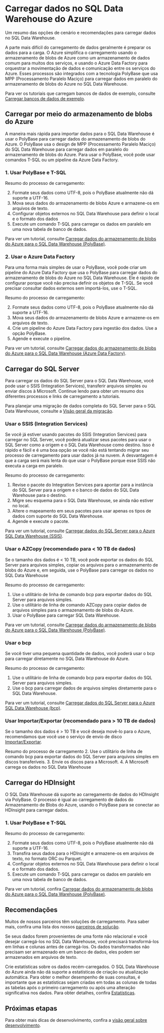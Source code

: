    <properties
   pageTitle="Carregar dados no SQL Data Warehouse do Azure | Microsoft Azure"
   description="Aprenda sobre os cenários comuns para carregamento de dados no SQL Data Warehouse. Essas opções incluem usar PolyBase, armazenamento de blobs do Azure, arquivos simples e envio de disco. Você também pode usar ferramentas de terceiros."
   services="sql-data-warehouse"
   documentationCenter="NA"
   authors="lodipalm"
   manager="barbkess"
   editor=""/>

<tags
   ms.service="sql-data-warehouse"
   ms.devlang="NA"
   ms.topic="article"
   ms.tgt_pltfrm="NA"
   ms.workload="data-services"
   ms.date="07/12/2016"
   ms.author="lodipalm;barbkess;sonyama"/>

# Carregar dados no SQL Data Warehouse do Azure

Um resumo das opções de cenário e recomendações para carregar dados no SQL Data Warehouse.

A parte mais difícil do carregamento de dados geralmente é preparar os dados para a carga. O Azure simplifica o carregamento usando o armazenamento de blobs de Azure como um armazenamento de dados comum para muitos dos serviços, e usando o Azure Data Factory para orquestrar a movimentação de dados e comunicação entre os serviços do Azure. Esses processos são integrados com a tecnologia PolyBase que usa MPP (Processamento Paralelo Maciço) para carregar dados em paralelo do armazenamento de blobs do Azure no SQL Data Warehouse.

Para ver os tutoriais que carregam bancos de dados de exemplo, consulte [Carregar bancos de dados de exemplo][].

## Carregar por meio do armazenamento de blobs do Azure
A maneira mais rápida para importar dados para o SQL Data Warehouse é usar o PolyBase para carregar dados do armazenamento de blobs do Azure. O PolyBase usa o design de MPP (Processamento Paralelo Maciço) do SQL Data Warehouse para carregar dados em paralelo do armazenamento de blobs do Azure. Para usar o PolyBase, você pode usar comandos T-SQL ou um pipeline da Azure Data Factory.

### 1\. Usar PolyBase e T-SQL

Resumo do processo de carregamento:

2. Formate seus dados como UTF-8, pois o PolyBase atualmente não dá suporte a UTF-16.
2. Mova seus dados do armazenamento de blobs Azure e armazene-os em arquivos de texto.
3. Configurar objetos externos no SQL Data Warehouse para definir o local e o formato dos dados
4. Execute um comando T-SQL para carregar os dados em paralelo em uma nova tabela de banco de dados.

<!-- 5. Schedule and run a loading job. --> 

Para ver um tutorial, consulte [Carregar dados do armazenamento de blobs do Azure para o SQL Data Warehouse (PolyBase)][].

### 2\. Usar o Azure Data Factory

Para uma forma mais simples de usar o PolyBase, você pode criar um pipeline do Azure Data Factory que usa o PolyBase para carregar dados do armazenamento de blobs do Azure no SQL Data Warehouse. Ele é rápido de configurar porque você não precisa definir os objetos de T-SQL. Se você precisar consultar dados externos sem importá-los, use o T-SQL.

Resumo do processo de carregamento:

2. Formate seus dados como UTF-8, pois o PolyBase atualmente não dá suporte a UTF-16.
2. Mova seus dados do armazenamento de blobs Azure e armazene-os em arquivos de texto.
3. Crie um pipeline do Azure Data Factory para ingestão dos dados. Use a opção PolyBase.
4. Agende e execute o pipeline.

Para ver um tutorial, consulte [Carregar dados do armazenamento de blobs do Azure para o SQL Data Warehouse (Azure Data Factory)][].


## Carregar do SQL Server
Para carregar os dados do SQL Server para o SQL Data Warehouse, você pode usar o SSIS (Integration Services), transferir arquivos simples ou enviar discos à Microsoft. Continue lendo para obter um resumo dos diferentes processos e links de carregamento a tutoriais.

Para planejar uma migração de dados completa do SQL Server para o SQL Data Warehouse, consulte a [Visão geral da migração][].

### Usar o SSIS (Integration Services)
Se você já estiver usando pacotes do SSIS (Integration Services) para carregar no SQL Server, você poderá atualizar seus pacotes para usar o SQL Server como a origem e o SQL Data Warehouse como destino. Isso é rápido e fácil e é uma boa opção se você não está tentando migrar seu processo de carregamento para usar dados já na nuvem. A desvantagem é que a carga será mais lenta do que usar o PolyBase porque esse SSIS não executa a carga em paralelo.

Resumo do processo de carregamento:

1. Revise o pacote do Integration Services para apontar para a instância do SQL Server para a origem e o banco de dados do SQL Data Warehouse para o destino.
2. Migre seu esquema para o SQL Data Warehouse, se ainda não estiver no local.
3. Altere o mapeamento em seus pacotes para usar apenas os tipos de dados com suporte do SQL Data Warehouse.
3. Agende e execute o pacote.

Para ver um tutorial, consulte [Carregar dados do SQL Server para o Azure SQL Data Warehouse (SSIS)][].

### Usar o AZCopy (recomendado para < 10 TB de dados)
Se o tamanho dos dados é < 10 TB, você pode exportar os dados do SQL Server para arquivos simples, copiar os arquivos para o armazenamento de blobs do Azure e, em seguida, use o PolyBase para carregar os dados no SQL Data Warehouse

Resumo do processo de carregamento:

1. Use o utilitário de linha de comando bcp para exportar dados do SQL Server para arquivos simples.
2. Use o utilitário de linha de comando AZCopy para copiar dados de arquivos simples para o armazenamento de blobs do Azure.
3. Usar o PolyBase para carregar SQL Data Warehouse.

Para ver um tutorial, consulte [Carregar dados do armazenamento de blobs do Azure para o SQL Data Warehouse (PolyBase)][].

### Usar o bcp
Se você tiver uma pequena quantidade de dados, você poderá usar o bcp para carregar diretamente no SQL Data Warehouse do Azure.

Resumo do processo de carregamento:
1. Use o utilitário de linha de comando bcp para exportar dados do SQL Server para arquivos simples.
2. Use o bcp para carregar dados de arquivos simples diretamente para o SQL Data Warehouse.

Para ver um tutorial, consulte [Carregar dados do SQL Server para o Azure SQL Data Warehouse (bcp)][].


### Usar Importar/Exportar (recomendado para > 10 TB de dados)
Se o tamanho dos dados é > 10 TB e você deseja movê-lo para o Azure, recomendamos que você use o serviço de envio de disco [Importar/Exportar][].

Resumo do processo de carregamento
2. Use o utilitário de linha de comando bcp para exportar dados do SQL Server para arquivos simples em discos transferíveis.
3. Envie os discos para a Microsoft.
4. A Microsoft carrega os dados no SQL Data Warehouse

## Carregar do HDInsight
O SQL Data Warehouse dá suporte ao carregamento de dados do HDInsight via PolyBase. O processo é igual ao carregamento de dados do Armazenamento de Blobs do Azure, usando o PolyBase para se conectar ao HDInsight para carregar dados.

### 1\. Usar PolyBase e T-SQL

Resumo do processo de carregamento:

2. Formate seus dados como UTF-8, pois o PolyBase atualmente não dá suporte a UTF-16.
2. Transfira seus dados para o HDInsight e armazene-os em arquivos de texto, no formato ORC ou Parquet.
3. Configurar objetos externos no SQL Data Warehouse para definir o local e o formato dos dados.
4. Execute um comando T-SQL para carregar os dados em paralelo em uma nova tabela de banco de dados.

Para ver um tutorial, confira [Carregar dados do armazenamento de blobs do Azure para o SQL Data Warehouse (PolyBase)][].

## Recomendações

Muitos de nossos parceiros têm soluções de carregamento. Para saber mais, confira uma lista dos nossos [parceiros de solução][].

Se seus dados forem provenientes de uma fonte não relacional e você desejar carregá-los no SQL Data Warehouse, você precisará transformá-los em linhas e colunas antes de carregá-los. Os dados transformados não precisam ser armazenado em um banco de dados, eles podem ser armazenados em arquivos de texto.

Crie estatísticas sobre os dados recém-carregados. O SQL Data Warehouse do Azure ainda não dá suporte a estatísticas de criação ou atualização automática. Para obter o melhor desempenho de suas consultas, é importante que as estatísticas sejam criadas em todas as colunas de todas as tabelas após o primeiro carregamento ou após uma alteração significativa nos dados. Para obter detalhes, confira [Estatísticas][].


## Próximas etapas
Para obter mais dicas de desenvolvimento, confira a [visão geral sobre desenvolvimento][].

<!--Image references-->

<!--Article references-->
[Carregar dados do armazenamento de blobs do Azure para o SQL Data Warehouse (PolyBase)]: ./sql-data-warehouse-load-from-azure-blob-storage-with-polybase.md
[Carregar dados do armazenamento de blobs do Azure para o SQL Data Warehouse (Azure Data Factory)]: ./sql-data-warehouse-load-from-azure-blob-storage-with-data-factory.md
[Carregar dados do SQL Server para o Azure SQL Data Warehouse (SSIS)]: ./sql-data-warehouse-load-from-sql-server-with-integration-services.md
[Carregar dados do SQL Server para o Azure SQL Data Warehouse (bcp)]: ./sql-data-warehouse-load-from-sql-server-with-bcp.md
[Load data from SQL Server to Azure SQL Data Warehouse (AZCopy)]: ./sql-data-warehouse-load-from-sql-server-with-azcopy.md

[Carregar bancos de dados de exemplo]: ./sql-data-warehouse-load-sample-databases.md
[Visão geral da migração]: ./sql-data-warehouse-overview-migrate.md
[parceiros de solução]: ./sql-data-warehouse-partner-business-intelligence.md
[visão geral sobre desenvolvimento]: ./sql-data-warehouse-overview-develop.md
[Estatísticas]: ./sql-data-warehouse-tables-statistics.md

<!--MSDN references-->

<!--Other Web references-->
[Importar/Exportar]: https://azure.microsoft.com/documentation/articles/storage-import-export-service/

<!---HONumber=AcomDC_0713_2016-->